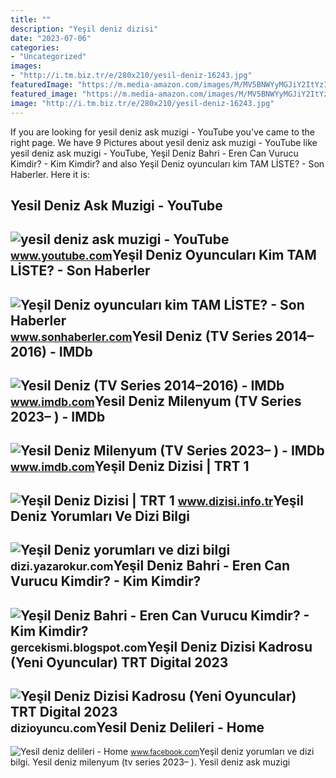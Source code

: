 ```yaml
---
title: ""
description: "Yeşil deniz dizisi"
date: "2023-07-06"
categories:
- "Uncategorized"
images:
- "http://i.tm.biz.tr/e/280x210/yesil-deniz-16243.jpg"
featuredImage: "https://m.media-amazon.com/images/M/MV5BNWYyMGJiY2ItYzIzOS00ZDViLTk5MTctZWU2YzQ4ODY2ZTM1XkEyXkFqcGdeQXVyNDg4MjkzNDk@._V1_FMjpg_UX1000_.jpg"
featured_image: "https://m.media-amazon.com/images/M/MV5BNWYyMGJiY2ItYzIzOS00ZDViLTk5MTctZWU2YzQ4ODY2ZTM1XkEyXkFqcGdeQXVyNDg4MjkzNDk@._V1_FMjpg_UX1000_.jpg"
image: "http://i.tm.biz.tr/e/280x210/yesil-deniz-16243.jpg"
---
```


If you are looking for yesil deniz ask muzigi - YouTube you've came to the right page. We have 9 Pictures about yesil deniz ask muzigi - YouTube like yesil deniz ask muzigi - YouTube, Yeşil Deniz Bahri - Eren Can Vurucu Kimdir? - Kim Kimdir? and also Yeşil Deniz oyuncuları kim TAM LİSTE? - Son Haberler. Here it is:

Yesil Deniz Ask Muzigi - YouTube
--------------------------------

 ![yesil deniz ask muzigi - YouTube](https://i.ytimg.com/vi/ze5meC77Lyg/maxresdefault.jpg) <small>www.youtube.com</small>Yeşil Deniz Oyuncuları Kim TAM LİSTE? - Son Haberler
----------------------------------------------------

 ![Yeşil Deniz oyuncuları kim TAM LİSTE? - Son Haberler](https://i.sonhaberler.com/storage/files/images/2022/11/14/yesil-deniz-oyunculari-kim-tam-list-dW3e.jpg) <small>www.sonhaberler.com</small>Yesil Deniz (TV Series 2014–2016) - IMDb
----------------------------------------

 ![Yesil Deniz (TV Series 2014–2016) - IMDb](https://m.media-amazon.com/images/M/MV5BMjE0MDk5ODc1MV5BMl5BanBnXkFtZTgwNDQ5NDgzMzE@._V1_FMjpg_UX1000_.jpg) <small>www.imdb.com</small>Yesil Deniz Milenyum (TV Series 2023– ) - IMDb
----------------------------------------------

 ![Yesil Deniz Milenyum (TV Series 2023– ) - IMDb](https://m.media-amazon.com/images/M/MV5BNWYyMGJiY2ItYzIzOS00ZDViLTk5MTctZWU2YzQ4ODY2ZTM1XkEyXkFqcGdeQXVyNDg4MjkzNDk@._V1_FMjpg_UX1000_.jpg) <small>www.imdb.com</small>Yeşil Deniz Dizisi | TRT 1
--------------------------

 ![Yeşil Deniz Dizisi | TRT 1](http://i.tm.biz.tr/e/280x210/yesil-deniz-16243.jpg) <small>www.dizisi.info.tr</small>Yeşil Deniz Yorumları Ve Dizi Bilgi
-----------------------------------

 ![Yeşil Deniz yorumları ve dizi bilgi](https://yazarokur-dizi-23.s3.amazonaws.com/yesil-deniz_160.jpg) <small>dizi.yazarokur.com</small>Yeşil Deniz Bahri - Eren Can Vurucu Kimdir? - Kim Kimdir?
---------------------------------------------------------

 ![Yeşil Deniz Bahri - Eren Can Vurucu Kimdir? - Kim Kimdir?](http://1.bp.blogspot.com/-lW5hyWqo0No/VQLIHiVwp7I/AAAAAAAADPQ/8wtDkkKPdU4/s1600/yesil-deniz-dizisi-bahri.png) <small>gercekismi.blogspot.com</small>Yeşil Deniz Dizisi Kadrosu (Yeni Oyuncular) TRT Digital 2023
------------------------------------------------------------

 ![Yeşil Deniz Dizisi Kadrosu (Yeni Oyuncular) TRT Digital 2023](https://dizioyuncu.com/wp-content/uploads/2022/12/yesil-deniz-milenyum-oyunculari.jpg) <small>dizioyuncu.com</small>Yesil Deniz Delileri - Home
---------------------------

 ![Yesil deniz delileri - Home](https://lookaside.fbsbx.com/lookaside/crawler/media/?media_id=1102323906494495) <small>www.facebook.com</small>Yeşil deniz yorumları ve dizi bilgi. Yesil deniz milenyum (tv series 2023– ). Yesil deniz ask muzigi
